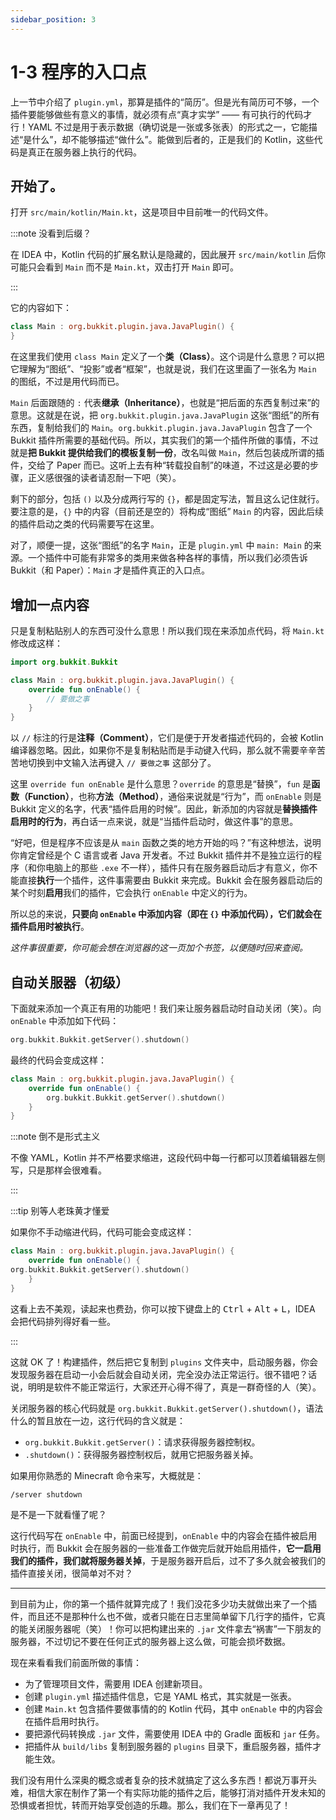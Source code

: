 ```yaml
---
sidebar_position: 3
---
```


# 1-3 程序的入口点

上一节中介绍了 `plugin.yml`，那算是插件的“简历”。但是光有简历可不够，一个插件要能够做些有意义的事情，就必须有点“真才实学” —— 有可执行的代码才行！YAML 不过是用于表示数据（确切说是一张或多张表）的形式之一，它能描述“是什么”，却不能够描述“做什么”。能做到后者的，正是我们的 Kotlin，这些代码是真正在服务器上执行的代码。

## 开始了。

打开 `src/main/kotlin/Main.kt`，这是项目中目前唯一的代码文件。

:::note 没看到后缀？

在 IDEA 中，Kotlin 代码的扩展名默认是隐藏的，因此展开 `src/main/kotlin` 后你可能只会看到 `Main` 而不是 `Main.kt`，双击打开 `Main` 即可。

:::

它的内容如下：

```kotlin
class Main : org.bukkit.plugin.java.JavaPlugin() {
}
```

在这里我们使用 `class Main` 定义了一个**类（Class）**。这个词是什么意思？可以把它理解为“图纸”、“投影”或者“框架”，也就是说，我们在这里画了一张名为 `Main` 的图纸，不过是用代码而已。

`Main` 后面跟随的 `:` 代表**继承（Inheritance）**，也就是“把后面的东西复制过来”的意思。这就是在说，把 `org.bukkit.plugin.java.JavaPlugin` 这张“图纸”的所有东西，复制给我们的 `Main`。`org.bukkit.plugin.java.JavaPlugin` 包含了一个 Bukkit 插件所需要的基础代码。所以，其实我们的第一个插件所做的事情，不过就是**把 Bukkit 提供给我们的模板复制一份**，改名叫做 `Main`，然后包装成所谓的插件，交给了 Paper 而已。这听上去有种“转载投自制”的味道，不过这是必要的步骤，正义感很强的读者请忍耐一下吧（笑）。

剩下的部分，包括 `()` 以及分成两行写的 `{}`，都是固定写法，暂且这么记住就行。要注意的是，`{}` 中的内容（目前还是空的）将构成“图纸” `Main` 的内容，因此后续的插件启动之类的代码需要写在这里。

对了，顺便一提，这张“图纸”的名字 `Main`，正是 `plugin.yml` 中 `main: Main` 的来源。一个插件中可能有非常多的类用来做各种各样的事情，所以我们必须告诉 Bukkit（和 Paper）：`Main` 才是插件真正的入口点。

## 增加一点内容

只是复制粘贴别人的东西可没什么意思！所以我们现在来添加点代码，将 `Main.kt` 修改成这样：

```kotlin
import org.bukkit.Bukkit

class Main : org.bukkit.plugin.java.JavaPlugin() {
    override fun onEnable() {
        // 要做之事
    }
}
```

以 `//` 标注的行是**注释（Comment）**，它们是便于开发者描述代码的，会被 Kotlin 编译器忽略。因此，如果你不是复制粘贴而是手动键入代码，那么就不需要辛辛苦苦地切换到中文输入法再键入 `// 要做之事` 这部分了。

这里 `override fun onEnable` 是什么意思？`override` 的意思是“替换”，`fun` 是**函数（Function）**，也称**方法（Method）**，通俗来说就是“行为”，而 `onEnable` 则是 Bukkit 定义的名字，代表“插件启用的时候”。因此，新添加的内容就是**替换插件启用时的行为**，再白话一点来说，就是“当插件启动时，做这件事”的意思。

“好吧，但是程序不应该是从 `main` 函数之类的地方开始的吗？”有这种想法，说明你肯定曾经是个 C 语言或者 Java 开发者。不过 Bukkit 插件并不是独立运行的程序（和你电脑上的那些 `.exe` 不一样），插件只有在服务器启动后才有意义，你不能直接**执行**一个插件，这件事需要由 Bukkit 来完成。Bukkit 会在服务器启动后的某个时刻**启用**我们的插件，它会执行 `onEnable` 中定义的行为。

所以总的来说，**只要向 `onEnable` 中添加内容（即在 `{}` 中添加代码），它们就会在插件启用时被执行**。

*这件事很重要，你可能会想在浏览器的这一页加个书签，以便随时回来查阅。*

## 自动关服器（初级）

下面就来添加一个真正有用的功能吧！我们来让服务器启动时自动关闭（笑）。向 `onEnable` 中添加如下代码：

```kotlin
org.bukkit.Bukkit.getServer().shutdown()
```

最终的代码会变成这样：

```kotlin
class Main : org.bukkit.plugin.java.JavaPlugin() {
    override fun onEnable() {
        org.bukkit.Bukkit.getServer().shutdown()
    }
}
```

:::note 倒不是形式主义

不像 YAML，Kotlin 并不严格要求缩进，这段代码中每一行都可以顶着编辑器左侧写，只是那样会很难看。

:::

:::tip 别等人老珠黄才懂爱

如果你不手动缩进代码，代码可能会变成这样：

```kotlin
class Main : org.bukkit.plugin.java.JavaPlugin() {
    override fun onEnable() {
org.bukkit.Bukkit.getServer().shutdown()
    }
}
```

这看上去不美观，读起来也费劲，你可以按下键盘上的 <kbd>Ctrl</kbd> + <kbd>Alt</kbd> + <kbd>L</kbd>，IDEA 会把代码排列得好看一些。

:::

这就 OK 了！构建插件，然后把它复制到 `plugins` 文件夹中，启动服务器，你会发现服务器在启动一小会后就会自动关闭，完全没办法正常运行。很不错吧？话说，明明是软件不能正常运行，大家还开心得不得了，真是一群奇怪的人（笑）。

关闭服务器的核心代码就是 `org.bukkit.Bukkit.getServer().shutdown()`，语法什么的暂且放在一边，这行代码的含义就是：

- `org.bukkit.Bukkit.getServer()`：请求获得服务器控制权。
- `.shutdown()`：获得服务器控制权后，就用它把服务器关掉。

如果用你熟悉的 Minecraft 命令来写，大概就是：

```
/server shutdown
```

是不是一下就看懂了呢？

这行代码写在 `onEnable` 中，前面已经提到，`onEnable` 中的内容会在插件被启用时执行，而 Bukkit 会在服务器的一些准备工作做完后就开始启用插件，**它一启用我们的插件，我们就将服务器关掉**，于是服务器开启后，过不了多久就会被我们的插件直接关闭，很简单对不对？

---

到目前为止，你的第一个插件就算完成了！我们没花多少功夫就做出来了一个插件，而且还不是那种什么也不做，或者只能在日志里简单留下几行字的插件，它真的能关闭服务器呢（笑）！你可以把构建出来的 `.jar` 文件拿去“祸害”一下朋友的服务器，不过切记不要在任何正式的服务器上这么做，可能会损坏数据。

现在来看看我们前面所做的事情：

- 为了管理项目文件，需要用 IDEA 创建新项目。
- 创建 `plugin.yml` 描述插件信息，它是 YAML 格式，其实就是一张表。
- 创建 `Main.kt` 包含插件要做事情的的 Kotlin 代码，其中 `onEnable` 中的内容会在插件启用时执行。
- 要把源代码转换成 `.jar` 文件，需要使用 IDEA 中的 Gradle 面板和 `jar` 任务。
- 把插件从 `build/libs` 复制到服务器的 `plugins` 目录下，重启服务器，插件才能生效。

我们没有用什么深奥的概念或者复杂的技术就搞定了这么多东西！都说万事开头难，相信大家在制作了第一个有实际功能的插件之后，能够打消对插件开发未知的恐惧或者担忧，转而开始享受创造的乐趣。那么，我们在下一章再见了！